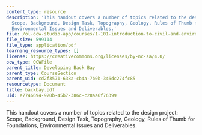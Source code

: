 ```yaml
---
content_type: resource
description: 'This handout covers a number of topics related to the design project:
  Scope, Background, Design Task, Topography, Geology, Rules of Thumb for Foundations,
  Environmental Issues and Deliverables.'
file: /ol-ocw-studio-app/courses/1-101-introduction-to-civil-and-environmental-engineering-design-i-fall-2006/e7746694920b45b7386cc28aa6f76399_backbay.pdf
file_size: 599114
file_type: application/pdf
learning_resource_types: []
license: https://creativecommons.org/licenses/by-nc-sa/4.0/
ocw_type: OCWFile
parent_title: Developing Back Bay
parent_type: CourseSection
parent_uid: cd2f3571-638a-cb4a-7b0b-346dc274fc85
resourcetype: Document
title: backbay.pdf
uid: e7746694-920b-45b7-386c-c28aa6f76399
---
```

This handout covers a number of topics related to the design project: Scope, Background, Design Task, Topography, Geology, Rules of Thumb for Foundations, Environmental Issues and Deliverables.